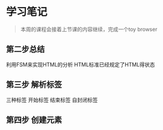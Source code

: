 # 学习笔记

> 本周的课程会接着上节课的内容继续，完成一个toy browser


## 第二步总结

利用FSM来实现HTML的分析
HTML标准已经规定了HTML得状态

## 第三步 解析标签

三种标签 开始标签 结束标签 自封闭标签

## 第四步 创建元素